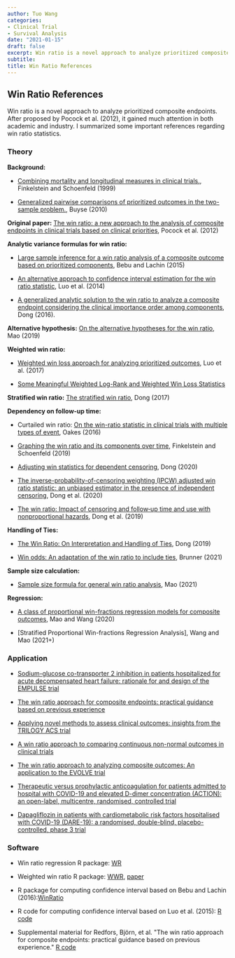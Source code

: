 ```yaml
---
author: Tuo Wang
categories:
- Clinical Trial
- Survival Analysis
date: "2021-01-15"
draft: false
excerpt: Win ratio is a novel approach to analyze prioritized composite endpoints. After proposed by Pocock et al. (2012), it gained much attention in both academic and industry. 
subtitle: 
title: Win Ratio References
---
```


## Win Ratio References

Win ratio is a novel approach to analyze prioritized composite endpoints. After proposed by Pocock et al. (2012), it gained much attention in both academic and industry. I summarized some important references regarding win ratio statistics.

### Theory

**Background:**

- [Combining mortality and longitudinal measures in clinical trials.](https://onlinelibrary.wiley.com/doi/abs/10.1002/%28SICI%291097-0258%2819990615%2918%3A11%3C1341%3A%3AAID-SIM129%3E3.0.CO%3B2-7), Finkelstein and Schoenfeld (1999)

- [Generalized pairwise comparisons of prioritized outcomes in the two-sample problem.](https://onlinelibrary.wiley.com/doi/abs/10.1002/sim.3923), Buyse (2010)

**Original paper:** [The win ratio: a new approach to the analysis of composite endpoints in clinical trials based on clinical priorities](https://academic.oup.com/eurheartj/article/33/2/176/439013), Pocock et al. (2012)

**Analytic variance formulas for win ratio:** 

- [Large sample inference for a win ratio analysis of a composite outcome based on prioritized components](https://academic.oup.com/biostatistics/article/17/1/178/1744479), Bebu and Lachin (2015)

- [An alternative approach to confidence interval estimation for the win ratio statistic](https://onlinelibrary.wiley.com/doi/full/10.1111/biom.12225), Luo et al. (2014)

- [A generalized analytic solution to the win ratio to analyze a composite endpoint considering the clinical importance order among components](https://onlinelibrary.wiley.com/doi/full/10.1002/pst.1763?casa_token=7OaTK3AD2W4AAAAA%3AAJDGGnu-lzjcqN00i1dMqqbwR5ae-7oOXP1P9lswjjlyS2nw64-mRgLMYHthn34oHjaf6A604n-VI2c), Dong (2016). 

**Alternative hypothesis:** [On the alternative hypotheses for the win ratio](https://onlinelibrary.wiley.com/doi/abs/10.1111/biom.12954), Mao (2019)

**Weighted win ratio:**

- [Weighted win loss approach for analyzing prioritized outcomes](https://onlinelibrary.wiley.com/doi/abs/10.1002/sim.7284), Luo et al. (2017)

- [Some Meaningful Weighted Log-Rank and Weighted Win Loss Statistics](https://link.springer.com/article/10.1007/s12561-020-09273-4)

**Stratified win ratio:** [The stratified win ratio](https://www.tandfonline.com/doi/abs/10.1080/10543406.2017.1397007?journalCode=lbps20#:~:text=Consider%20a%20clinical%20trial%20with,2%2C%20%E2%80%A6%2C%20M), Dong (2017)

**Dependency on follow-up time:**

- Curtailed win ratio: [On the win-ratio statistic in clinical trials with multiple types of event](https://academic.oup.com/biomet/article-abstract/103/3/742/1743978?redirectedFrom=fulltext), Oakes (2016)

- [Graphing the win ratio and its components over time](https://onlinelibrary.wiley.com/doi/abs/10.1002/sim.7895), Finkelstein and Schoenfeld (2019)

- [Adjusting win statistics for dependent censoring](https://onlinelibrary.wiley.com/doi/abs/10.1002/pst.2086), Dong (2020)

- [The inverse-probability-of-censoring weighting (IPCW) adjusted win ratio statistic: an unbiased estimator in the presence of independent censoring](https://www.tandfonline.com/doi/abs/10.1080/10543406.2020.1757692), Dong et al. (2020)

- [The win ratio: Impact of censoring and follow‐up time and use with nonproportional hazards](https://onlinelibrary.wiley.com/doi/full/10.1002/pst.1977?casa_token=FoLNO8bdSwkAAAAA%3Ahrpi3ENz_dkOXGHpKUKHJiOgP4ePBDgf04_rssrCMtHE9PJw6H-QGGieJxzAPQdH3vCpqoyUUaCZ_aY), Dong et al. (2019)

**Handling of Ties:** 

- [The Win Ratio: On Interpretation and Handling of Ties](https://www.tandfonline.com/doi/abs/10.1080/19466315.2019.1575279?journalCode=usbr20), Dong (2019)

- [Win odds: An adaptation of the win ratio to include ties](https://onlinelibrary.wiley.com/doi/full/10.1002/sim.8967?casa_token=aZWSuQx0R-sAAAAA%3A7pSCiZkAZVs2AaHpxSNLXi2k2E2Hcjkw6s2j63DnJCWvnwKQ08nBulZCeLfaD2gUF1RQb4Iscsk4-Q8), Brunner (2021)

**Sample size calculation:** 

- [Sample size formula for general win ratio analysis](https://onlinelibrary.wiley.com/doi/abs/10.1111/biom.13501), Mao (2021)

**Regression:** 

- [A class of proportional win-fractions regression models for composite outcomes](https://onlinelibrary.wiley.com/doi/abs/10.1111/biom.13382), Mao and Wang (2020)

- [Stratified Proportional Win-fractions Regression Analysis], Wang and Mao (2021+)

### Application

- [Sodium-glucose co-transporter 2 inhibition in patients hospitalized for acute decompensated heart failure: rationale for and design of the EMPULSE trial](https://europepmc.org/article/med/33609072)

- [The win ratio approach for composite endpoints: practical guidance based on previous experience](https://academic.oup.com/eurheartj/article-abstract/41/46/4391/5903165?redirectedFrom=fulltext)

- [Applying novel methods to assess clinical outcomes: insights from the TRILOGY ACS trial](https://academic.oup.com/eurheartj/article/36/6/385/445850)

- [A win ratio approach to comparing continuous non-normal outcomes in clinical trials](https://onlinelibrary.wiley.com/doi/abs/10.1002/pst.1743)

- [The win ratio approach to analyzing composite outcomes: An application to the EVOLVE trial](https://www.sciencedirect.com/science/article/pii/S1551714416300489?casa_token=qJIvmltRtgEAAAAA:dVhV7TziNHvrSVwu7xyUZrbeDNoTEg_-y7xBSaowrxqIaT7G5mIkYrfIz1-mqE1fnGqKcJkHGA) 

- [Therapeutic versus prophylactic anticoagulation for patients admitted to hospital with COVID-19 and elevated D-dimer concentration (ACTION): an open-label, multicentre, randomised, controlled trial](https://www.sciencedirect.com/science/article/pii/S0140673621012034?casa_token=UVJyukKGN28AAAAA:9hgoK28zFxc1-P2kTnp4J0tJ7N16c_PF5YnbzTlZpqrEfg1EuGsV41rXMyTDamMIjS2y0Mq3kUKs)

- [Dapagliflozin in patients with cardiometabolic risk factors hospitalised with COVID-19 (DARE-19): a randomised, double-blind, placebo-controlled, phase 3 trial](https://www.sciencedirect.com/science/article/pii/S2213858721001807)

### Software

- Win ratio regression R package: [WR](https://cran.r-project.org/web/packages/WR/index.html)

- Weighted win ratio R package: [WWR](https://cran.r-project.org/web/packages/WWR/WWR.pdf), [paper](https://www.hoajonline.com/medicalstat/2053-7662/5/4)

- R package for computing confidence interval based on Bebu and Lachin (2016):[WinRatio](https://cran.r-project.org/web/packages/WinRatio/WinRatio.pdf)

- R code for computing confidence interval based on Luo et al. (2015): [R code](https://onlinelibrary.wiley.com/action/downloadSupplement?doi=10.1111%2Fbiom.12225&file=biom12225-sup-0001-SupData-S1.pdf)

- Supplemental material for Redfors, Björn, et al. "The win ratio approach for composite endpoints: practical guidance based on previous experience." [R code](https://github.com/CRF-Biostatistics/WinRatioApplications)
